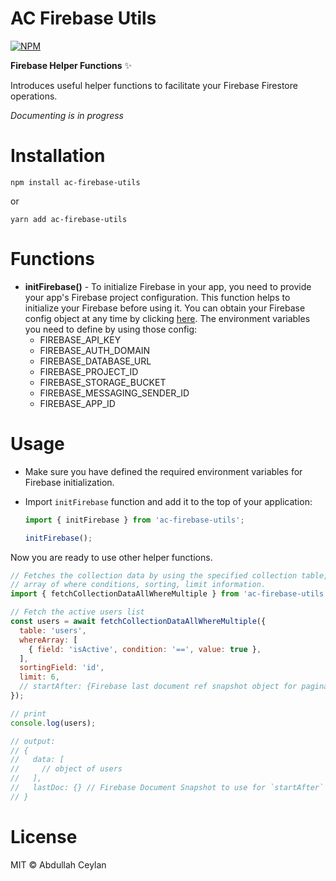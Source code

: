 # AC Firebase Utils

[![NPM](https://img.shields.io/npm/v/ac-firebase-utils.svg)](https://www.npmjs.com/package/ac-firebase-utils)

**Firebase Helper Functions** ✨

Introduces useful helper functions to facilitate your Firebase Firestore operations.

_Documenting is in progress_
# Installation
`npm install ac-firebase-utils`

or 

`yarn add ac-firebase-utils`

# Functions

* **initFirebase()** - To initialize Firebase in your app, you need to provide your app's Firebase project configuration. This function helps to initialize your Firebase before using it. You can obtain your Firebase config object at any time by clicking [here](https://support.google.com/firebase/answer/7015592?authuser=0). The environment variables you need to define by using those config:
  * FIREBASE_API_KEY
  * FIREBASE_AUTH_DOMAIN
  * FIREBASE_DATABASE_URL
  * FIREBASE_PROJECT_ID
  * FIREBASE_STORAGE_BUCKET
  * FIREBASE_MESSAGING_SENDER_ID
  * FIREBASE_APP_ID

# Usage
- Make sure you have defined the required environment variables for Firebase initialization.

- Import `initFirebase` function and add it to the top of your application:
  ```js
  import { initFirebase } from 'ac-firebase-utils';

  initFirebase();
  ```

Now you are ready to use other helper functions.

  ```js
  // Fetches the collection data by using the specified collection table,
  // array of where conditions, sorting, limit information.
  import { fetchCollectionDataAllWhereMultiple } from 'ac-firebase-utils';

  // Fetch the active users list
  const users = await fetchCollectionDataAllWhereMultiple({
    table: 'users',
    whereArray: [
      { field: 'isActive', condition: '==', value: true },
    ],
    sortingField: 'id',
    limit: 6,
    // startAfter: {Firebase last document ref snapshot object for pagination},
  });

  // print
  console.log(users);

  // output:
  // {
  //   data: [
  //     // object of users
  //   ],
  //   lastDoc: {} // Firebase Document Snapshot to use for `startAfter` param for pagination. More info: https://firebase.google.com/docs/firestore/query-data/query-cursors
  // }

  ```
# License

MIT © Abdullah Ceylan
